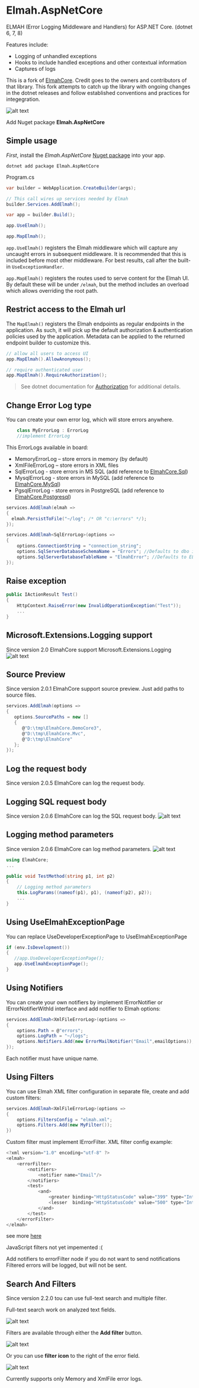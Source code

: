 # Elmah.AspNetCore

ELMAH (Error Logging Middleware and Handlers) for ASP.NET Core. (dotnet 6, 7, 8)

Features include:

- Logging of unhandled exceptions
- Hooks to include handled exceptions and other contextual information
- Captures of logs

This is a fork of [ElmahCore](https://github.com/ElmahCore/ElmahCore). Credit goes to the owners and contributors of that library. This fork attempts to catch up the library with ongoing changes in the dotnet releases and follow established conventions and practices for integegration.

![alt text](https://github.com/ElmahCore/ElmahCore/raw/master/images/elmah-new-ui.png)

Add Nuget package **Elmah.AspNetCore**

## Simple usage

*First*, install the _Elmah.AspNetCore_ [Nuget package](https://www.nuget.org/packages/Elmah.AspNetCore) into your app.

```shell
dotnet add package Elmah.AspNetCore
```

Program.cs

```csharp
var builder = WebApplication.CreateBuilder(args);

// This call wires up services needed by Elmah
builder.Services.AddElmah();

var app = builder.Build();

app.UseElmah();

app.MapElmah();
```

`app.UseElmah()` registers the Elmah middleware which will capture any uncaught errors in subsequent middleware. It is recommended that this is included before most other middleware. For best results, call after the built-in `UseExceptionHandler`.

`app.MapElmah()` registers the routes used to serve content for the Elmah UI. By default these will be under `/elmah`, but the method includes an overload which allows overriding the root path. 

## Restrict access to the Elmah url

The `MapElmah()` registers the Elmah endpoints as regular endpoints in the application. As such, it will pick up the default authorization & authentication policies used by the application. Metadata can be applied to the returned endpoint builder to customize this.

```csharp
// allow all users to access UI
app.MapElmah().AllowAnonymous();

// require authenticated user
app.MapElmah().RequireAuthorization();
```

> See dotnet documentation for [Authorization](https://learn.microsoft.com/en-us/aspnet/core/security/authorization/introduction?view=aspnetcore-8.0) for additional details.

## Change Error Log type
You can create your own error log, which will store errors anywhere.

```csharp
    class MyErrorLog : ErrorLog
    //implement ErrorLog
```

This ErrorLogs available in board:
- MemoryErrorLog – store errors in memory (by default)
- XmlFileErrorLog – store errors in XML files
- SqlErrorLog - store errors in MS SQL (add reference to [ElmahCore.Sql](https://www.nuget.org/packages/ElmahCore.Sql))
- MysqlErrorLog - store errors in MySQL (add reference to [ElmahCore.MySql](https://www.nuget.org/packages/ElmahCore.MySql))
- PgsqlErrorLog - store errors in PostgreSQL (add reference to [ElmahCore.Postgresql](https://www.nuget.org/packages/ElmahCore.Postgresql))

```csharp
services.AddElmah(elmah =>
{
  elmah.PersistToFile("~/log"; /* OR "с:\errors" */);
});
```

```csharp
services.AddElmah<SqlErrorLog>(options =>
{
    options.ConnectionString = "connection_string";
    options.SqlServerDatabaseSchemaName = "Errors"; //Defaults to dbo if not set
    options.SqlServerDatabaseTableName = "ElmahError"; //Defaults to ELMAH_Error if not set
});
```
## Raise exception
```csharp
public IActionResult Test()
{
    HttpContext.RaiseError(new InvalidOperationException("Test"));
    ...
}
```
## Microsoft.Extensions.Logging support
Since version 2.0 ElmahCore support Microsoft.Extensions.Logging
![alt text](https://github.com/ElmahCore/ElmahCore/raw/master/images/elmah-log.png)

## Source Preview
Since version 2.0.1 ElmahCore support source preview.
Just add paths to source files.
```csharp
services.AddElmah(options =>
{
   options.SourcePaths = new []
   {
      @"D:\tmp\ElmahCore.DemoCore3",
      @"D:\tmp\ElmahCore.Mvc",
      @"D:\tmp\ElmahCore"
   };
});
```

## Log the request body
Since version 2.0.5 ElmahCore can log the request body.

## Logging SQL request body
Since version 2.0.6 ElmahCore can log the SQL request body.
![alt text](https://github.com/ElmahCore/ElmahCore/raw/master/images/elmah-4.png)

## Logging method parameters
Since version 2.0.6 ElmahCore can log method parameters.
![alt text](https://github.com/ElmahCore/ElmahCore/raw/master/images/elmah-5.png)
```csharp
using ElmahCore;
...

public void TestMethod(string p1, int p2)
{
    // Logging method parameters
    this.LogParams((nameof(p1), p1), (nameof(p2), p2));
    ...
}

```

## Using UseElmahExceptionPage
You can replace UseDeveloperExceptionPage to UseElmahExceptionPage
```csharp
if (env.IsDevelopment())
{
   //app.UseDeveloperExceptionPage();
   app.UseElmahExceptionPage();
}
```

## Using Notifiers
You can create your own notifiers by implement IErrorNotifier or IErrorNotifierWithId interface and add notifier to Elmah options:
```csharp
services.AddElmah<XmlFileErrorLog>(options =>
{
    options.Path = @"errors";
    options.LogPath = "~/logs";
    options.Notifiers.Add(new ErrorMailNotifier("Email",emailOptions));
});
```
Each notifier must have unique name.
## Using Filters
You can use Elmah XML filter configuration in separate file, create and add custom filters:
```csharp
services.AddElmah<XmlFileErrorLog>(options =>
{
    options.FiltersConfig = "elmah.xml";
    options.Filters.Add(new MyFilter());
})
```
Custom filter must implement IErrorFilter.
XML filter config example:
```csharp
<?xml version="1.0" encoding="utf-8" ?>
<elmah>
	<errorFilter>
		<notifiers>
			<notifier name="Email"/>
		</notifiers>
		<test>
			<and>
				<greater binding="HttpStatusCode" value="399" type="Int32" />
				<lesser  binding="HttpStatusCode" value="500" type="Int32" />
			</and> 
		</test>
	</errorFilter>
</elmah>
```
see more [here](https://elmah.github.io/a/error-filtering/examples/)

JavaScript filters not yet impemented :(

Add notifiers to errorFilter node if you do not want to send notifications
Filtered errors will be logged, but will not be sent.

## Search And Filters

Since version 2.2.0 tou can use full-text search and multiple filter.

Full-text search work on analyzed text fields.

![alt text](https://github.com/ElmahCore/ElmahCore/raw/master/images/elmah-filters-1.png)

Filters are available through either the **Add filter** button.

![alt text](https://github.com/ElmahCore/ElmahCore/raw/master/images/elmah-filters-2.png)

Or you can use **filter icon** to the right of the error field.

![alt text](https://github.com/ElmahCore/ElmahCore/raw/master/images/elmah-filters-3.png)

Currently supports only Memory and XmlFile error logs.